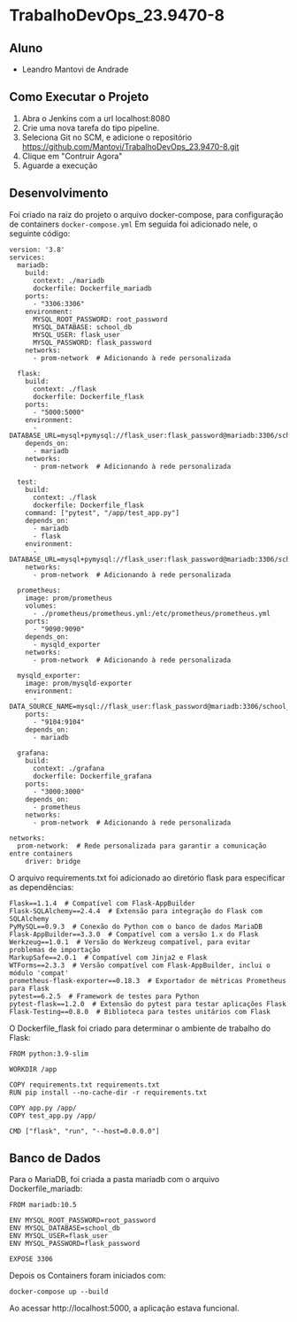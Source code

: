 # TrabalhoDevOps_23.9470-8

## Aluno
- Leandro Mantovi de Andrade

## Como Executar o Projeto
1. Abra o Jenkins com a url localhost:8080
2. Crie uma nova tarefa do tipo pipeline.
3. Seleciona Git no SCM, e adicione o repositório https://github.com/Mantovi/TrabalhoDevOps_23.9470-8.git
4.  Clique em "Contruir Agora"
5.  Aguarde a execução

## Desenvolvimento
Foi criado na raiz do projeto o arquivo docker-compose, para configuração de containers
`docker-compose.yml`
Em seguida foi adicionado nele, o seguinte código:
```
version: '3.8'
services:
  mariadb:
    build:
      context: ./mariadb
      dockerfile: Dockerfile_mariadb
    ports:
      - "3306:3306"
    environment:
      MYSQL_ROOT_PASSWORD: root_password
      MYSQL_DATABASE: school_db
      MYSQL_USER: flask_user
      MYSQL_PASSWORD: flask_password
    networks:
      - prom-network  # Adicionando à rede personalizada

  flask:
    build:
      context: ./flask
      dockerfile: Dockerfile_flask
    ports:
      - "5000:5000"
    environment:
      - DATABASE_URL=mysql+pymysql://flask_user:flask_password@mariadb:3306/school_db
    depends_on:
      - mariadb
    networks:
      - prom-network  # Adicionando à rede personalizada

  test:
    build:
      context: ./flask
      dockerfile: Dockerfile_flask
    command: ["pytest", "/app/test_app.py"]
    depends_on:
      - mariadb
      - flask
    environment:
      - DATABASE_URL=mysql+pymysql://flask_user:flask_password@mariadb:3306/school_db
    networks:
      - prom-network  # Adicionando à rede personalizada

  prometheus:
    image: prom/prometheus
    volumes:
      - ./prometheus/prometheus.yml:/etc/prometheus/prometheus.yml
    ports:
      - "9090:9090"
    depends_on:
      - mysqld_exporter
    networks:
      - prom-network  # Adicionando à rede personalizada

  mysqld_exporter:
    image: prom/mysqld-exporter
    environment:
      - DATA_SOURCE_NAME=mysql://flask_user:flask_password@mariadb:3306/school_db
    ports:
      - "9104:9104"
    depends_on:
      - mariadb

  grafana:
    build:
      context: ./grafana
      dockerfile: Dockerfile_grafana
    ports:
      - "3000:3000"
    depends_on:
      - prometheus
    networks:
      - prom-network  # Adicionando à rede personalizada

networks:
  prom-network:  # Rede personalizada para garantir a comunicação entre containers
    driver: bridge
```

O arquivo requirements.txt foi adicionado ao diretório flask para especificar as dependências:
```
Flask==1.1.4  # Compatível com Flask-AppBuilder
Flask-SQLAlchemy==2.4.4  # Extensão para integração do Flask com SQLAlchemy
PyMySQL==0.9.3  # Conexão do Python com o banco de dados MariaDB
Flask-AppBuilder==3.3.0  # Compatível com a versão 1.x do Flask
Werkzeug==1.0.1  # Versão do Werkzeug compatível, para evitar problemas de importação
MarkupSafe==2.0.1  # Compatível com Jinja2 e Flask
WTForms==2.3.3  # Versão compatível com Flask-AppBuilder, inclui o módulo 'compat'
prometheus-flask-exporter==0.18.3  # Exportador de métricas Prometheus para Flask
pytest==6.2.5  # Framework de testes para Python
pytest-flask==1.2.0  # Extensão do pytest para testar aplicações Flask
Flask-Testing==0.8.0  # Biblioteca para testes unitários com Flask
```

O Dockerfile_flask foi criado para determinar o ambiente de trabalho do Flask:
```
FROM python:3.9-slim

WORKDIR /app

COPY requirements.txt requirements.txt
RUN pip install --no-cache-dir -r requirements.txt

COPY app.py /app/
COPY test_app.py /app/

CMD ["flask", "run", "--host=0.0.0.0"]
```

## Banco de Dados
Para o MariaDB, foi criada a pasta mariadb com o arquivo Dockerfile_mariadb:
```
FROM mariadb:10.5

ENV MYSQL_ROOT_PASSWORD=root_password
ENV MYSQL_DATABASE=school_db
ENV MYSQL_USER=flask_user
ENV MYSQL_PASSWORD=flask_password

EXPOSE 3306
```
Depois os Containers foram iniciados com:
```
docker-compose up --build
```

Ao acessar http://localhost:5000, a aplicação estava funcional.











